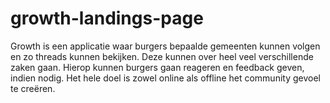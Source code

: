 # growth-landings-page

Growth is een applicatie waar burgers bepaalde gemeenten 
kunnen volgen en zo threads kunnen bekijken. Deze kunnen 
over heel veel verschillende zaken gaan. Hierop kunnen burgers 
gaan reageren en feedback geven, indien nodig. Het hele 
doel is zowel online als offline het community gevoel te creëren.
